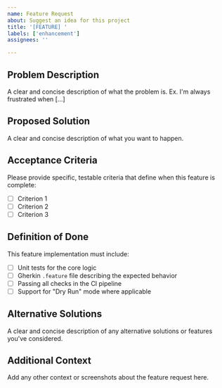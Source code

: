 ```yaml
---
name: Feature Request
about: Suggest an idea for this project
title: '[FEATURE] '
labels: ['enhancement']
assignees: ''

---
```


## Problem Description
A clear and concise description of what the problem is. Ex. I'm always frustrated when [...]

## Proposed Solution
A clear and concise description of what you want to happen.

## Acceptance Criteria
Please provide specific, testable criteria that define when this feature is complete:
- [ ] Criterion 1
- [ ] Criterion 2
- [ ] Criterion 3

## Definition of Done
This feature implementation must include:
- [ ] Unit tests for the core logic
- [ ] Gherkin `.feature` file describing the expected behavior  
- [ ] Passing all checks in the CI pipeline
- [ ] Support for "Dry Run" mode where applicable

## Alternative Solutions
A clear and concise description of any alternative solutions or features you've considered.

## Additional Context
Add any other context or screenshots about the feature request here.